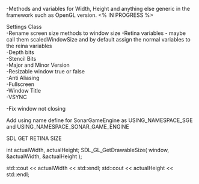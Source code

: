 -Methods and variables for Width, Height and anything else generic in the framework such as OpenGL version.  <% IN PROGRESS  %>


Settings Class<br />
-Rename screen size methods to window size
-Retina variables - maybe call them scaledWindowSize and by default assign the normal variables to the reina variables<br />
-Depth bits<br />
-Stencil Bits<br />
-Major and Minor Version<br />
-Resizable window true or false<br />
-Anti Aliasing <br />
-Fullscreen <br />
-Window Title<br />
-VSYNC<br />



-Fix window not closing<br />



Add using name define for SonarGameEngine as USING_NAMESPACE_SGE and USING_NAMESPACE_SONAR_GAME_ENGINE<br />






SDL GET RETINA SIZE

int actualWidth, actualHeight;
SDL_GL_GetDrawableSize( window, &actualWidth, &actualHeight );

std::cout << actualWidth << std::endl;
std::cout << actualHeight << std::endl;



